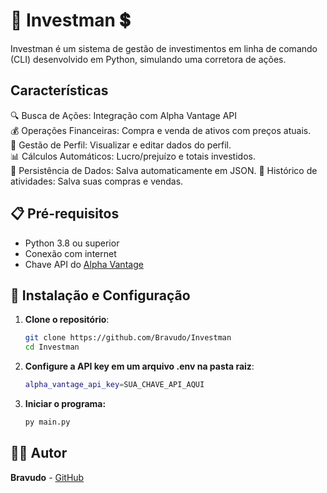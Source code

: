 # 💼 Investman 💲

Investman é um sistema de gestão de investimentos em linha de comando (CLI) desenvolvido em Python, simulando uma corretora de ações.

## Características
🔍 Busca de Ações: Integração com Alpha Vantage API  
💰 Operações Financeiras: Compra e venda de ativos com preços atuais.  
👤 Gestão de Perfil: Visualizar e editar dados do perfil.  
📊 Cálculos Automáticos: Lucro/prejuízo e totais investidos.  
💾 Persistência de Dados: Salva automaticamente em JSON.
📖 Histórico de atividades: Salva suas compras e vendas.

## 📋 Pré-requisitos
- Python 3.8 ou superior
- Conexão com internet
- Chave API do [Alpha Vantage](https://www.alphavantage.co/support/#api-key)
  
## 🚀 Instalação e Configuração
1. **Clone o repositório**:
   ```bash
   git clone https://github.com/Bravudo/Investman
   cd Investman
   ```
2. **Configure a API key em um arquivo .env na pasta raiz**:
    ```bash
    alpha_vantage_api_key=SUA_CHAVE_API_AQUI
    ```
3. **Iniciar o programa:**
   ```bash
   py main.py
   ```

## 👨‍💻 Autor
**Bravudo** - [GitHub](https://github.com/Bravudo)
